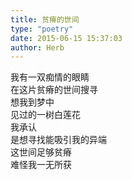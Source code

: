 ```yaml
---  
title: 贫瘠的世间  
type: "poetry"  
date: 2015-06-15 15:37:03  
author: Herb  
---  
```

我有一双痴情的眼睛  
在这片贫瘠的世间搜寻  
想我到梦中  
见过的一树白莲花  
我承认  
是想寻找能吸引我的异端  
这世间足够贫瘠  
难怪我一无所获